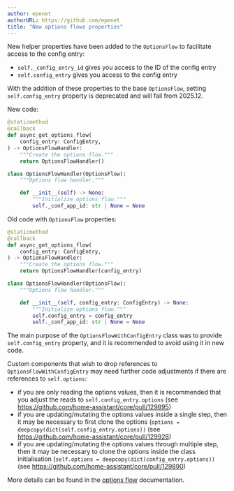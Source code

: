 ```yaml
---
author: epenet
authorURL: https://github.com/epenet
title: "New options flows properties"
---
```


New helper properties have been added to the `OptionsFlow` to facilitate access to the config entry:
- `self._config_entry_id` gives you access to the ID of the config entry
- `self.config_entry` gives you access to the config entry

With the addition of these properties to the base `OptionsFlow`, setting `self.config_entry` property is deprecated and will fail from 2025.12.

New code:
```python
@staticmethod
@callback
def async_get_options_flow(
    config_entry: ConfigEntry,
) -> OptionsFlowHandler:
    """Create the options flow."""
    return OptionsFlowHandler()

class OptionsFlowHandler(OptionsFlow):
    """Options flow handler."""

    def __init__(self) -> None:
        """Initialize options flow."""
        self._conf_app_id: str | None = None
```

Old code with `OptionsFlow` properties:
```python
@staticmethod
@callback
def async_get_options_flow(
    config_entry: ConfigEntry,
) -> OptionsFlowHandler:
    """Create the options flow."""
    return OptionsFlowHandler(config_entry)

class OptionsFlowHandler(OptionsFlow):
    """Options flow handler."""

    def __init__(self, config_entry: ConfigEntry) -> None:
        """Initialize options flow."""
        self.config_entry = config_entry
        self._conf_app_id: str | None = None
```

The main purpose of the `OptionsFlowWithConfigEntry` class was to provide `self.config_entry` property, and it is recommended to avoid using it in new code.

Custom components that wish to drop references to `OptionsFlowWithConfigEntry` may need further code adjustments if there are references to `self.options`:
- if you are only reading the options values, then it is recommended that you adjust the reads to `self.config_entry.options` (see https://github.com/home-assistant/core/pull/129895)
- if you are updating/mutating the options values inside a single step, then it may be necessary to first clone the options (`options = deepcopy(dict(self.config_entry.options))` (see https://github.com/home-assistant/core/pull/129928)
- if you are updating/mutating the options values through multiple step, then it may be necessary to clone the options inside the class initialisation (`self.options = deepcopy(dict(config_entry.options))` (see https://github.com/home-assistant/core/pull/129890)

More details can be found in the [options flow](/docs/config_entries_options_flow_handler) documentation.
